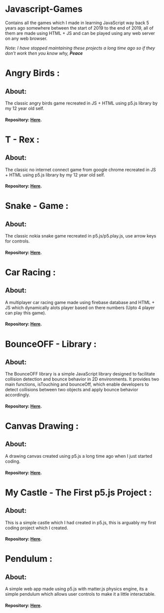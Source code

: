 # Javascript-Games
Contains all the games which I made in learning JavaScript way back 5 years ago somewhere between the start of 2019 to the end of 2019, all of them are made using HTML + JS and can be played using any web server on any web browser.

_Note: I have stopped maintaining these projects a long time ago so if they don't work then you know why, **Peace**_

# Angry Birds :
## About:

 The classic angry birds game recreated in JS + HTML using p5.js library by my 12 year old self.

 #### Repository: [Here](https://github.com/SpoiledUnknown/Javascript-Games/tree/Angry-Birds).

# T - Rex :
## About:

 The classic no internet connect game from google chrome recreated in JS + HTML using p5.js library by my 12 year old self.

 #### Repository: [Here](https://github.com/SpoiledUnknown/Javascript-Games/tree/T-Rex).

 # Snake - Game :
## About:

 The classic nokia snake game recreated in p5.js/p5.play.js, use arrow keys for controls.

 #### Repository: [Here](https://github.com/SpoiledUnknown/Javascript-Games/tree/Snake).

 # Car Racing :
## About:
A multiplayer car racing game made using firebase database and HTML + JS which dynamically alots player based on there numbers (Upto 4 player can play this game).

 #### Repository: [Here](https://github.com/SpoiledUnknown/Javascript-Games/tree/Multiplayer-Car-Racing).

  # BounceOFF - Library :
## About:
The BounceOFF library is a simple JavaScript library designed to facilitate collision detection and bounce behavior in 2D environments. It provides two main functions, isTouching and bounceOff, which enable developers to detect collisions between two objects and apply bounce behavior accordingly.

 #### Repository: [Here](https://github.com/SpoiledUnknown/Javascript-Games/tree/BounceOff-IsTouching).

   # Canvas Drawing :
## About:
A drawing canvas created using p5.js a long time ago when I just started coding.

 #### Repository: [Here](https://github.com/SpoiledUnknown/Javascript-Games/tree/Canvas-Drawing).

# My Castle - The First p5.js Project :
## About:
This is a simple castle which I had created in p5.js, this is arguably my first coding project which I created.

 #### Repository: [Here](https://github.com/SpoiledUnknown/Javascript-Games/tree/Castle).

 # Pendulum :
## About:
A simple web app made using p5.js with matter.js physics engine, its a simple pendulum which allows user controls to make it a little interactable.

 #### Repository: [Here](https://github.com/SpoiledUnknown/Javascript-Games/tree/Pendulum).
